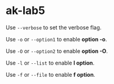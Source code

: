 # ak-lab5

Use ```--verbose``` to set the verbose flag.

Use ```-o``` or ```--option1``` to enable **option -o**.

Use ```-O``` or ```--option2``` to enable **option -O**.

Use ```-l``` or ```--list``` to enable **l option**.

Use ```-f``` or ```--file``` to enable **f option**.


